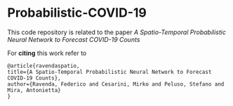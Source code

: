 # Probabilistic-COVID-19

This code repository is related to the paper *A Spatio-Temporal Probabilistic Neural Network to Forecast COVID-19 Counts*

For **citing** this work refer to

```
@article{ravendaspatio,
title={A Spatio-Temporal Probabilistic Neural Network to Forecast COVID-19 Counts},
author={Ravenda, Federico and Cesarini, Mirko and Peluso, Stefano and Mira, Antonietta}
}
```
